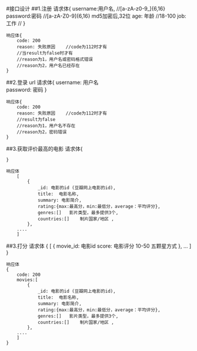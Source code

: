 #接口设计
##1.注册
	请求体{
		username:用户名,  //[a-zA-z0-9_]{6,16}
		password:密码     //[a-zA-Z0-9]{6,16} md5加密后,32位
		age: 年龄  		 //18-100
		job: 工作		 //
	}
	
	响应体{
		code: 200
		reason: 失败原因 	//code为112时才有
		//当result为false时才有
		//reason为1，用户名或密码格式错误
		//reason为2，用户名已经存在
	}

##2.登录 url
	请求体{
		username: 用户名  
		password: 密码
	}
	
	响应体{
		code: 200
		reason: 失败原因 	//code为112时才有
		//result为false
		//reason为1，用户名不存在
		//reason为2，密码错误
	}

##3.获取评价最高的电影
	请求体{
	
	}
	
	响应体
		[
			{
				_id: 电影的id (豆瓣网上电影的id),
				title:  电影名称,
				summary: 电影简介,
				rating:{max:最高分，min:最低分，average：平均评分},
				genres:[]	影片类型，最多提供3个,
				countries:[]	制片国家/地区	,
			},
		....
		]

##3.打分
	请求体
	{
		[
			{
				movie_id: 电影id
				score:	电影评分		10-50 五颗星方式
			},
			...
		]
	}

	响应体
	{
		code: 200
		movies:[
			{
				_id: 电影的id (豆瓣网上电影的id),
				title:  电影名称,
				summary: 电影简介,
				rating:{max:最高分，min:最低分，average：平均评分},
				genres:[]	影片类型，最多提供3个,
				countries:[]	制片国家/地区	,
			},
		....
		]
	}